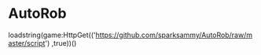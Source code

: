 # AutoRob
loadstring(game:HttpGet(('https://github.com/sparksammy/AutoRob/raw/master/script') ,true))()
